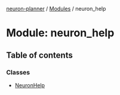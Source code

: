 [neuron-planner](../README.md) / [Modules](../modules.md) / neuron\_help

# Module: neuron\_help

## Table of contents

### Classes

- [NeuronHelp](../classes/neuron_help.NeuronHelp.md)
